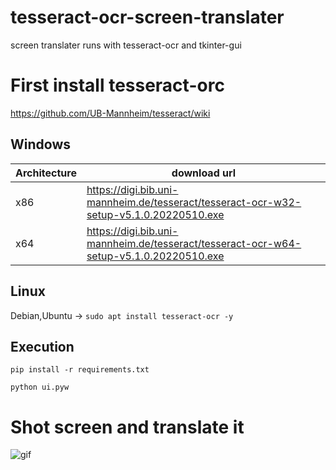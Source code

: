 # tesseract-ocr-screen-translater
screen translater runs with tesseract-ocr and tkinter-gui

# First install tesseract-orc
https://github.com/UB-Mannheim/tesseract/wiki
## Windows
| Architecture | download url|
|--------------|---------------------------------------------------------------------------|
|x86| https://digi.bib.uni-mannheim.de/tesseract/tesseract-ocr-w32-setup-v5.1.0.20220510.exe|
|x64|https://digi.bib.uni-mannheim.de/tesseract/tesseract-ocr-w64-setup-v5.1.0.20220510.exe|


## Linux
Debian,Ubuntu -> ```sudo apt install tesseract-ocr -y```

## Execution
```pip install -r requirements.txt```

```python ui.pyw```

# Shot screen and translate it
![gif](https://user-images.githubusercontent.com/56826739/175435703-9b34599f-708c-4212-b214-1aebff663091.gif)
